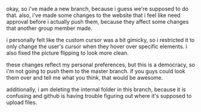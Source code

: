okay, so i've made a new branch, because i guess we're supposed to do that. also, i've made some changes to the website that i feel like need approval before i actually push them, because they affect some changes that another group member made.

i personally felt like the custom cursor was a bit gimicky, so i restricted it to only change the user's cursor when they hover over specific elements. i also fixed the picture flipping to look more clean.

these changes reflect my personal preferences, but this is a democracy, so i'm not going to push them to the master branch. if you guys could look them over and tell me what you think, that would be awesome.

additionally, i am deleting the internal folder in this branch, because it is confusing and github is having trouble figuring out where it's supposed to upload files.
